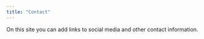 ```yaml
---
title: "Contact"
---
```


On this site you can add links to social media and other contact information.
